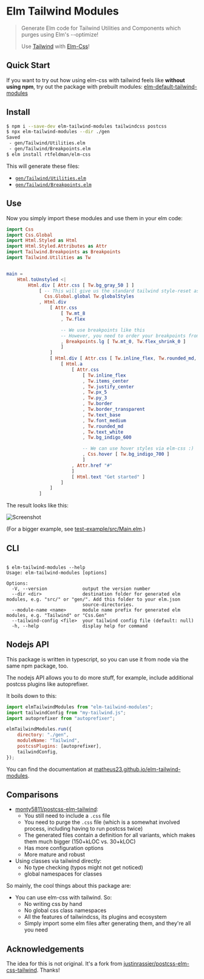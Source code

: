# Elm Tailwind Modules

> Generate Elm code for Tailwind Utilities and Components which purges using Elm's --optimize!
>
> Use [Tailwind](https://tailwindcss.com/) with [Elm-Css](https://github.com/rtfeldman/elm-css)!

## Quick Start

If you want to try out how using elm-css with tailwind feels like **without using npm**, try out the package with prebuilt modules: [elm-default-tailwind-modules](https://package.elm-lang.org/packages/matheus23/elm-default-tailwind-modules/latest/)

## Install

``` sh
$ npm i --save-dev elm-tailwind-modules tailwindcss postcss
$ npx elm-tailwind-modules --dir ./gen
Saved
 - gen/Tailwind/Utilities.elm
 - gen/Tailwind/Breakpoints.elm
$ elm install rtfeldman/elm-css
```

This will generate these files:

* [`gen/Tailwind/Utilities.elm`](https://github.com/matheus23/elm-tailwind-modules/blob/master/docs/example/Tailwind/Utilities.elm)
* [`gen/Tailwind/Breakpoints.elm`](https://github.com/matheus23/elm-tailwind-modules/blob/master/docs/example/Tailwind/Breakpoints.elm)

## Use

Now you simply import these modules and use them in your elm code:

``` elm
import Css
import Css.Global
import Html.Styled as Html
import Html.Styled.Attributes as Attr
import Tailwind.Breakpoints as Breakpoints
import Tailwind.Utilities as Tw


main =
    Html.toUnstyled <|
        Html.div [ Attr.css [ Tw.bg_gray_50 ] ]
            [ -- This will give us the standard tailwind style-reset as well as the fonts
              Css.Global.global Tw.globalStyles
            , Html.div
                [ Attr.css
                    [ Tw.mt_8
                    , Tw.flex

                    -- We use breakpoints like this
                    -- However, you need to order your breakpoints from high to low :/
                    , Breakpoints.lg [ Tw.mt_0, Tw.flex_shrink_0 ]
                    ]
                ]
                [ Html.div [ Attr.css [ Tw.inline_flex, Tw.rounded_md, Tw.shadow ] ]
                    [ Html.a
                        [ Attr.css
                            [ Tw.inline_flex
                            , Tw.items_center
                            , Tw.justify_center
                            , Tw.px_5
                            , Tw.py_3
                            , Tw.border
                            , Tw.border_transparent
                            , Tw.text_base
                            , Tw.font_medium
                            , Tw.rounded_md
                            , Tw.text_white
                            , Tw.bg_indigo_600

                            -- We can use hover styles via elm-css :)
                            , Css.hover [ Tw.bg_indigo_700 ]
                            ]
                        , Attr.href "#"
                        ]
                        [ Html.text "Get started" ]
                    ]
                ]
            ]
```

The result looks like this:

![Screenshot](https://raw.githubusercontent.com/matheus23/elm-tailwind-modules/master/test-example/result.png)

(For a bigger example, see [test-example/src/Main.elm](https://github.com/matheus23/elm-tailwind-modules/blob/master/test-example/src/Main.elm).)

## CLI

``` 

$ elm-tailwind-modules --help
Usage: elm-tailwind-modules [options]

Options:
  -V, --version             output the version number
  --dir <dir>               destination folder for generated elm modules, e.g. "src/" or "gen/". Add this folder to your elm.json
                            source-directories.
  --module-name <name>      module name prefix for generated elm modules, e.g. "Tailwind" or "Css.Gen"
  --tailwind-config <file>  your tailwind config file (default: null)
  -h, --help                display help for command
```

## Nodejs API

This package is written in typescript, so you can use it from node via the same npm package, too.

The nodejs API allows you to do more stuff, for example, include additional postcss plugins like autoprefixer.

It boils down to this:

``` js
import elmTailwindModules from "elm-tailwind-modules";
import tailwindConfig from "my-tailwind.js";
import autoprefixer from "autoprefixer";

elmTailwindModules.run({
    directory: "./gen",
    moduleName: "Tailwind",
    postcssPlugins: [autoprefixer],
    tailwindConfig,
});
```

You can find the documentation at [matheus23.github.io/elm-tailwind-modules](https://matheus23.github.io/elm-tailwind-modules/modules.html#run).

## Comparisons

* [monty5811/postcss-elm-tailwind](https://github.com/monty5811/postcss-elm-tailwind):
  + You still need to include a `.css` file
  + You need to purge the `.css` file (which is a somewhat involved process, including having to run postcss twice)
  + The generated files contain a definition for all variants, which makes them much bigger (150+kLOC vs. 30+kLOC)
  + Has more configuration options
  + More mature and robust
* Using classes via tailwind directly:
  + No type checking (typos might not get noticed)
  + global namespaces for classes

So mainly, the cool things about this package are:

* You can use elm-css with tailwind. So:
  + No writing css by hand
  + No global css class namespaces
  + All the features of tailwindcss, its plugins and ecosystem
  + Simply import some elm files after generating them, and they're all you need

## Acknowledgements

The idea for this is not original. It's a fork from [justinrassier/postcss-elm-css-tailwind](https://github.com/justinrassier/postcss-elm-css-tailwind). Thanks!
